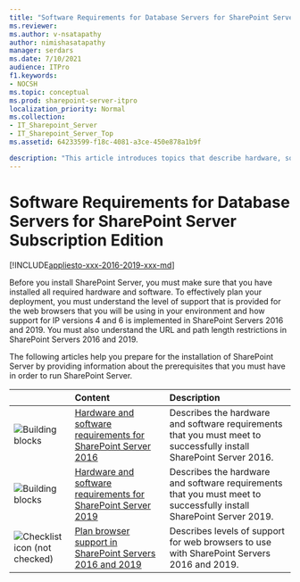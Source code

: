 ```yaml
---
title: "Software Requirements for Database Servers for SharePoint Server Subscription Edition"
ms.reviewer: 
ms.author: v-nsatapathy
author: nimishasatapathy
manager: serdars
ms.date: 7/10/2021
audience: ITPro
f1.keywords:
- NOCSH
ms.topic: conceptual
ms.prod: sharepoint-server-itpro
localization_priority: Normal
ms.collection:
- IT_Sharepoint_Server
- IT_Sharepoint_Server_Top
ms.assetid: 64233599-f18c-4081-a3ce-450e878a1b9f

description: "This article introduces topics that describe hardware, software, and other requirements for SharePoint Server."
---
```


# Software Requirements for Database Servers for SharePoint Server Subscription Edition

[!INCLUDE[appliesto-xxx-2016-2019-xxx-md](../includes/appliesto-xxx-2016-2019-xxx-md.md)] 
  
Before you install SharePoint Server, you must make sure that you have installed all required hardware and software. To effectively plan your deployment, you must understand the level of support that is provided for the web browsers that you will be using in your environment and how support for IP versions 4 and 6 is implemented in SharePoint Servers 2016 and 2019. You must also understand the URL and path length restrictions in SharePoint Servers 2016 and 2019.
  
The following articles help you prepare for the installation of SharePoint Server by providing information about the prerequisites that you must have in order to run SharePoint Server.
  
  
||**Content**|**Description**|
|:-----|:-----|:-----|
|![Building blocks](../media/mod_icon_buildingblock_M.png)           <br/> |[Hardware and software requirements for SharePoint Server 2016](hardware-and-software-requirements.md) <br/> |Describes the hardware and software requirements that you must meet to successfully install SharePoint Server 2016.  <br/> |
|![Building blocks](../media/mod_icon_buildingblock_M.png)           <br/> |[Hardware and software requirements for SharePoint Server 2019](hardware-and-software-requirements-2019.md) <br/> |Describes the hardware and software requirements that you must meet to successfully install SharePoint Server 2019.  <br/> |
|![Checklist icon (not checked)](../media/mod_icon_checklist_.png)           <br/> |[Plan browser support in SharePoint Servers 2016 and 2019](browser-support-planning-0.md) <br/> |Describes levels of support for web browsers to use with SharePoint Servers 2016 and 2019.  <br/> |
   
